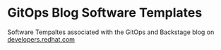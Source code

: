 # GitOps Blog Software Templates

Software Tempaltes associated with the GitOps and Backstage blog on [developers.redhat.com](https://developers.redhat.com)